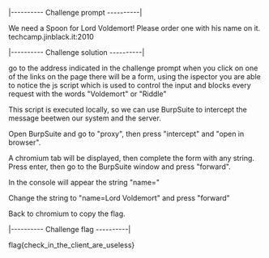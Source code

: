 |---------- Challenge prompt ----------|

We need a Spoon for Lord Voldemort! Please order one with his name on it. 
techcamp.jinblack.it:2010

|---------- Challenge solution ----------|

go to the address indicated in the challenge prompt
when you click on one of the links on the page there will be a form,  using the ispector you are able to notice the js script which is used to control the input and blocks every request with the words "Voldemort" or "Riddle"

This script is executed locally, so we can use BurpSuite to intercept the message beetwen our system and the server.

Open BurpSuite and go to "proxy", then press "intercept" and "open in browser".

A chromium tab will be displayed, then complete the form with any string. Press enter, then go to the BurpSuite window and press "forward". 

In the console will appear the string "name=<name>"

Change the string to "name=Lord Voldemort" and press "forward"

Back to chromium to copy the flag.

|---------- Challenge flag ----------|

flag{check_in_the_client_are_useless}